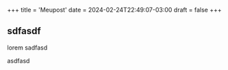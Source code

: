 +++
title = 'Meupost'
date = 2024-02-24T22:49:07-03:00
draft = false
+++

## sdfasdf

lorem sadfasd

asdfasd